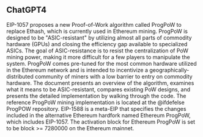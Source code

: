## ChatGPT4

EIP-1057 proposes a new Proof-of-Work algorithm called ProgPoW to replace Ethash, which is currently used in Ethereum mining. ProgPoW is designed to be "ASIC-resistant" by utilizing almost all parts of commodity hardware (GPUs) and closing the efficiency gap available to specialized ASICs. The goal of ASIC-resistance is to resist the centralization of PoW mining power, making it more difficult for a few players to manipulate the system. ProgPoW comes pre-tuned for the most common hardware utilized in the Ethereum network and is intended to incentivize a geographically-distributed community of miners with a low barrier to entry on commodity hardware. The document presents an overview of the algorithm, examines what it means to be ASIC-resistant, compares existing PoW designs, and presents the detailed implementation by walking through the code. The reference ProgPoW mining implementation is located at the @ifdefelse ProgPOW repository. EIP-1588 is a meta-EIP that specifies the changes included in the alternative Ethereum hardfork named Ethereum ProgPoW, which includes EIP-1057. The activation block for Ethereum ProgPoW is set to be block >= 7280000 on the Ethereum mainnet.
